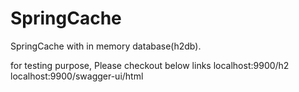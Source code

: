 # SpringCache

SpringCache with in memory database(h2db).

for testing purpose, Please checkout below links
localhost:9900/h2
localhost:9900/swagger-ui/html
